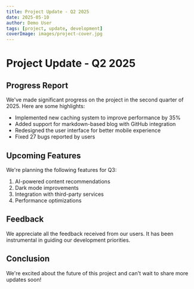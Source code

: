 ```yaml
---
title: Project Update - Q2 2025
date: 2025-05-10
author: Demo User
tags: [project, update, development]
coverImage: images/project-cover.jpg
---
```


# Project Update - Q2 2025

## Progress Report

We've made significant progress on the project in the second quarter of 2025. Here are some highlights:

- Implemented new caching system to improve performance by 35%
- Added support for markdown-based blog with GitHub integration
- Redesigned the user interface for better mobile experience
- Fixed 27 bugs reported by users

## Upcoming Features

We're planning the following features for Q3:

1. AI-powered content recommendations
2. Dark mode improvements
3. Integration with third-party services
4. Performance optimizations

## Feedback

We appreciate all the feedback received from our users. It has been instrumental in guiding our development priorities.

## Conclusion

We're excited about the future of this project and can't wait to share more updates soon!
